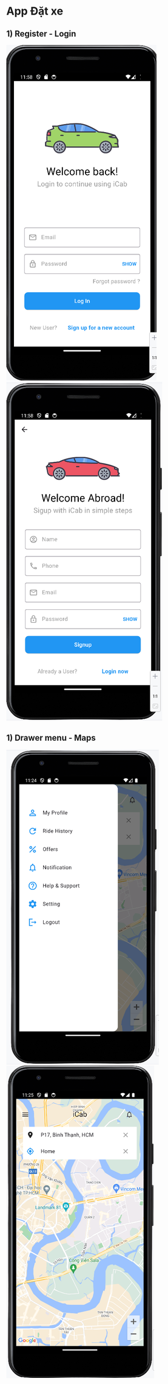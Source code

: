 # App Đặt xe

## 1) Register - Login
![img.png](img.png)
![img_1.png](img_1.png)


## 1) Drawer menu - Maps
![img_2.png](img_2.png)
![img_3.png](img_3.png)
